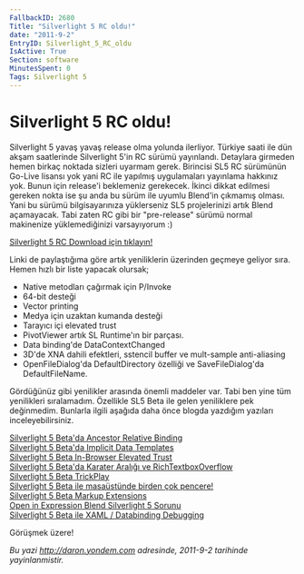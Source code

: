 ```yaml
---
FallbackID: 2680
Title: "Silverlight 5 RC oldu!"
date: "2011-9-2"
EntryID: Silverlight_5_RC_oldu
IsActive: True
Section: software
MinutesSpent: 0
Tags: Silverlight 5
---
```

# Silverlight 5 RC oldu!
Silverlight 5 yavaş yavaş release olma yolunda ilerliyor. Türkiye saati
ile dün akşam saatlerinde Silverlight 5'in RC sürümü yayınlandı.
Detaylara girmeden hemen birkaç noktada sizleri uyarmam gerek. Birincisi
SL5 RC sürümünün Go-Live lisansı yok yani RC ile yapılmış uygulamaları
yayınlama hakkınız yok. Bunun için release'i beklemeniz gerekecek.
İkinci dikkat edilmesi gereken nokta ise şu anda bu sürüm ile uyumlu
Blend'in çıkmamış olması. Yani bu sürümü bilgisayarınıza yüklerseniz SL5
projelerinizi artık Blend açamayacak. Tabi zaten RC gibi bir
"pre-release" sürümü normal makinenize yüklemediğinizi varsayıyorum :)

[Silverlight 5 RC Download için
tıklayın!](http://www.silverlight.net/downloads)

Linki de paylaştığıma göre artık yeniliklerin üzerinden geçmeye geliyor
sıra. Hemen hızlı bir liste yapacak olursak;

-   Native metodları çağırmak için P/Invoke
-   64-bit desteği
-   Vector printing
-   Medya için uzaktan kumanda desteği
-   Tarayıcı içi elevated trust
-   PivotViewer artık SL Runtime'ın bir parçası.
-   Data binding'de DataContextChanged
-   3D'de XNA dahili efektleri, sstencil buffer ve mult-sample
    anti-aliasing
-   OpenFileDialog'da DefaultDirectory özelliği ve SaveFileDialog'da
    DefaultFileName.

Gördüğünüz gibi yenilikler arasında önemli maddeler var. Tabi ben yine
tüm yenilikleri sıralamadım. Özellikle SL5 Beta ile gelen yeniliklere
pek değinmedim. Bunlarla ilgili aşağıda daha önce blogda yazdığım
yazıları inceleyebilirsiniz.

[Silverlight 5 Beta'da Ancestor Relative
Binding](http://daron.yondem.com/tr/post/07aaf12e-e4dc-48a9-9acc-4968c0b65e6b)\
 [Silverlight 5 Beta'da Implicit Data
Templates](http://daron.yondem.com/tr/post/5e88aad3-9476-4c35-97c4-41e305e82518)\
 [Silverlight 5 Beta In-Browser Elevated
Trust](http://daron.yondem.com/tr/post/892fdbe4-864e-4e9b-a5c2-3dfa9d7d1218)\
 [Silverlight 5 Beta'da Karater Aralığı ve
RichTextboxOverflow](http://daron.yondem.com/tr/post/2dd0c513-99ca-439d-b1aa-344f6b41246b)\
 [Silverlight 5 Beta
TrickPlay](http://daron.yondem.com/tr/post/0a2038f1-db35-4009-9e22-50313a68cfe8)\
 [Silverlight 5 Beta ile masaüstünde birden çok
pencere!](http://daron.yondem.com/tr/post/b1325503-80ab-40fc-b20c-3aaa703d8a7e)\
 [Silverlight 5 Beta Markup
Extensions](http://daron.yondem.com/tr/post/b94a07d5-3909-46b8-938a-82c60a0e6869)\
 [Open in Expression Blend Silverlight 5
Sorunu](http://daron.yondem.com/tr/post/61b1da8a-1009-4620-835c-8969f090d41e)\
 [Silverlight 5 Beta ile XAML / Databinding
Debugging](http://daron.yondem.com/tr/post/1fb13798-77cb-4673-91f6-e64f26c94561)

Görüşmek üzere!



*Bu yazi http://daron.yondem.com adresinde, 2011-9-2 tarihinde yayinlanmistir.*
